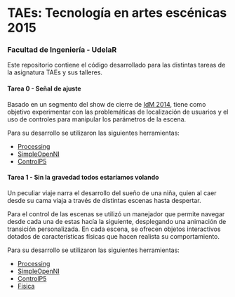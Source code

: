 # TAEs: Tecnología en artes escénicas 2015 #

### Facultad de Ingeniería - UdelaR ###

Este repositorio contiene el código desarrollado para las distintas tareas de la asignatura TAEs y sus talleres.

#### Tarea 0 - Señal de ajuste ####
Basado en un segmento del show de cierre de [IdM 2014](https://www.youtube.com/watch?v=CtPePBULybk), tiene como objetivo experimentar con las problemáticas de localización de usuarios y el uso de controles para manipular los parámetros de la escena. 

Para su desarrollo se utilizaron las siguientes herramientas:
* [Processing](https://processing.org/)
* [SimpleOpenNI](https://code.google.com/p/simple-openni/)
* [ControlP5](http://www.sojamo.de/libraries/controlP5/)

#### Tarea 1 - Sin la gravedad todos estaríamos volando ####
Un peculiar viaje narra el desarrollo del sueño de una niña, quien al caer desde su cama viaja a través de distintas escenas hasta despertar.

Para el control de las escenas se utilizó un manejador que permite navegar desde cada una de estas hacía la siguiente, desplegando una animación de transición personalizada. En cada escena, se ofrecen objetos interactivos dotados de características físicas que hacen realista su comportamiento.  

Para su desarrollo se utilizaron las siguientes herramientas:
* [Processing](https://processing.org/)
* [SimpleOpenNI](https://code.google.com/p/simple-openni/)
* [ControlP5](http://www.sojamo.de/libraries/controlP5/)
* [Fisica](http://www.ricardmarxer.com/fisica/)
